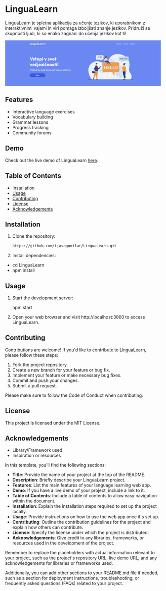 # LinguaLearn

LinguaLearn je spletna aplikacija za učenje jezikov, ki uporabnikom z interaktivnimi vajami in viri pomaga izboljšati znanje jezikov.
Pridruži se skupnosti ljudi, ki so enako zagnani do učenja jezikov kot ti!

![LinguaLearn Screenshot](lingualearnFP.png)

## Features

- Interactive language exercises
- Vocabulary building
- Grammar lessons
- Progress tracking
- Community forums

## Demo

Check out the live demo of LinguaLearn [here](https://your-lingualearn-demo-url.com).

## Table of Contents

- [Installation](#installation)
- [Usage](#usage)
- [Contributing](#contributing)
- [License](#license)
- [Acknowledgements](#acknowledgements)

## Installation

1. Clone the repository:

   ```sh
   https://github.com/tjasagumilar/LinguaLearn.git

2. Install dependencies:

- cd LinguaLearn
- npm install

## Usage

1. Start the development server:

   npm start

2. Open your web browser and visit http://localhost:3000 to access LinguaLearn.

## Contributing

Contributions are welcome! If you'd like to contribute to LinguaLearn, please follow these steps:

1. Fork the project repository.
2. Create a new branch for your feature or bug fix.
3. Implement your feature or make necessary bug fixes.
4. Commit and push your changes.
5. Submit a pull request.

Please make sure to follow the Code of Conduct when contributing.

## License
    
This project is licensed under the MIT License.

## Acknowledgements

- Library/Framework used
- Inspiration or resources


In this template, you'll find the following sections:

- **Title**: Provide the name of your project at the top of the README.
- **Description**: Briefly describe your LinguaLearn project.
- **Features**: List the main features of your language learning web app.
- **Demo**: If you have a live demo of your project, include a link to it.
- **Table of Contents**: Include a table of contents to allow easy navigation within the document.
- **Installation**: Explain the installation steps required to set up the project locally.
- **Usage**: Provide instructions on how to use the web app once it's set up.
- **Contributing**: Outline the contribution guidelines for the project and explain how others can contribute.
- **License**: Specify the license under which the project is distributed.
- **Acknowledgements**: Give credit to any libraries, frameworks, or resources used in the development of the project.

Remember to replace the placeholders with actual information relevant to your project, such as the project's repository URL, live demo URL, and any acknowledgements for libraries or frameworks used.

Additionally, you can add other sections to your README.md file if needed, such as a section for deployment instructions, troubleshooting, or frequently asked questions (FAQs) related to your project.
